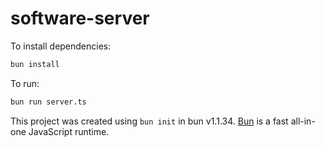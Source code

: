 # software-server

To install dependencies:

```bash
bun install
```

To run:

```bash
bun run server.ts
```

This project was created using `bun init` in bun v1.1.34. [Bun](https://bun.sh) is a fast all-in-one JavaScript runtime.
